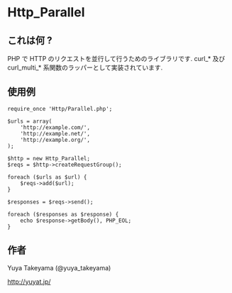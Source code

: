 Http_Parallel
=============

これは何 ?
----------

PHP で HTTP のリクエストを並行して行うためのライブラリです.
curl_* 及び curl_multi_* 系関数のラッパーとして実装されています.

使用例
------

    require_once 'Http/Parallel.php';

    $urls = array(
        'http://example.com/',
        'http://example.net/',
        'http://example.org/',
    );

    $http = new Http_Parallel;
    $reqs = $http->createRequestGroup();

    foreach ($urls as $url) {
        $reqs->add($url);
    }

    $responses = $reqs->send();

    foreach ($responses as $response) {
        echo $response->getBody(), PHP_EOL;
    }

作者
----

Yuya Takeyama (@yuya_takeyama)

http://yuyat.jp/
